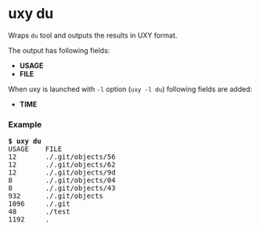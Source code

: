 # uxy du

Wraps `du` tool and outputs the results in UXY format.

The output has following fields:

- **USAGE**
- **FILE**

When uxy is launched with `-l` option (`uxy -l du`) following fields are added:

- **TIME**

### Example

<pre>
<b>$ uxy du</b>
USAGE    FILE
12       ./.git/objects/56 
12       ./.git/objects/62 
12       ./.git/objects/9d 
8        ./.git/objects/04 
8        ./.git/objects/43 
932      ./.git/objects 
1096     ./.git 
48       ./test 
1192     . 
</pre>

